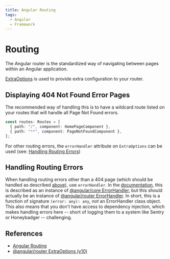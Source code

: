 ```yaml
---
title: Angular Routing
tags:
  - Angular
  - Framework
---
```


# Routing

The Angular router is the standardized way of navigating between pages within an
Angular application.

[ExtraOptions](https://angular.io/api/router/ExtraOptions) is used to provide
extra configuration to your router.

## Displaying 404 Not Found Error Pages

The recommended way of handling this is to have a wildcard route listed on your
routes that will handle all Page Not Found errors.

```typescript
const routes: Routes = [
  { path: "/", component: HomePageComponent },
  { path: "**", component: PageNotFoundComponent },
];
```

For other routing errors, the `errorHandler` attribute on `ExtraOptions` can be
used (see: [Handling Routing Errors](#Handling%20Routing%20Errors))

## Handling Routing Errors

When handling routing errors other than a 404 page (which should be handled as
described [above](#Displaying%20404%20Not%20Found%20Error%20Pages)), use
`errorHandler`. In the
[documentation](https://angular.io/api/router/ExtraOptions#errorHandler), this
is described as an instance of
[@angular/core ErrorHandler](https://angular.io/api/core/ErrorHandler), but this
should actually be an instance of
[@angular/router ErrorHandler](https://github.com/angular/angular/blob/ae18f00023417cb9480c04791747f97b6265f1f1/packages/router/src/router.ts#L226).
In short, this is a function of signature `(error: any): any`, _not_ an
ErrorHandler class object. This also means that you don't have access to
dependency injection, which makes handling errors here -- short of logging them
to a system like Sentry or Honeybadger -- challenging.

## References

- [Angular Routing](https://angular.io/guide/routing-overview)
- [@angular/router ExtraOptions (v10)](https://v10.angular.io/api/router/ExtraOptions)
